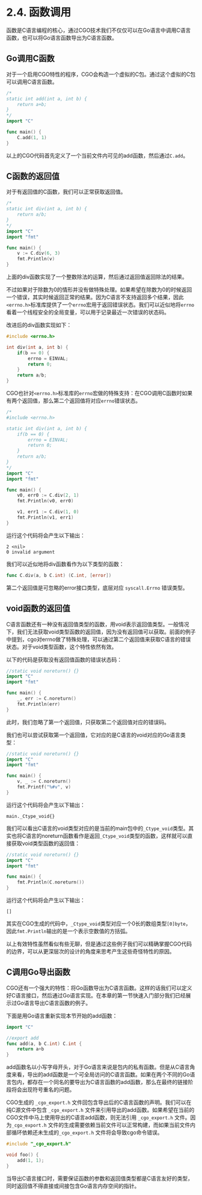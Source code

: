 # 2.4. 函数调用

函数是C语言编程的核心，通过CGO技术我们不仅仅可以在Go语言中调用C语言函数，也可以将Go语言函数导出为C语言函数。

## Go调用C函数

对于一个启用CGO特性的程序，CGO会构造一个虚拟的C包。通过这个虚拟的C包可以调用C语言函数。

```go
/*
static int add(int a, int b) {
	return a+b;
}
*/
import "C"

func main() {
	C.add(1, 1)
}
```

以上的CGO代码首先定义了一个当前文件内可见的add函数，然后通过`C.add`。

## C函数的返回值

对于有返回值的C函数，我们可以正常获取返回值。

```go
/*
static int div(int a, int b) {
	return a/b;
}
*/
import "C"
import "fmt"

func main() {
	v := C.div(6, 3)
	fmt.Println(v)
}
```

上面的div函数实现了一个整数除法的运算，然后通过返回值返回除法的结果。

不过如果对于除数为0的情形并没有做特殊处理。如果希望在除数为0的时候返回一个错误，其实时候返回正常的结果。因为C语言不支持返回多个结果，因此`<errno.h>`标准库提供了一个`errno`宏用于返回错误状态。我们可以近似地将`errno`看着一个线程安全的全局变量，可以用于记录最近一次错误的状态码。

改进后的div函数实现如下：

```c
#include <errno.h>

int div(int a, int b) {
	if(b == 0) {
		errno = EINVAL;
		return 0;
	}
	return a/b;
}
```

CGO也针对`<errno.h>`标准库的`errno`宏做的特殊支持：在CGO调用C函数时如果有两个返回值，那么第二个返回值将对应`errno`错误状态。

```go
/*
#include <errno.h>

static int div(int a, int b) {
	if(b == 0) {
		errno = EINVAL;
		return 0;
	}
	return a/b;
}
*/
import "C"
import "fmt"

func main() {
	v0, err0 := C.div(2, 1)
	fmt.Println(v0, err0)

	v1, err1 := C.div(1, 0)
	fmt.Println(v1, err1)
}
```

运行这个代码将会产生以下输出：

```
2 <nil>
0 invalid argument
```

我们可以近似地将div函数看作为以下类型的函数：

```go
func C.div(a, b C.int) (C.int, [error])
```

第二个返回值是可忽略的error接口类型，底层对应 `syscall.Errno` 错误类型。

## void函数的返回值

C语言函数还有一种没有返回值类型的函数，用void表示返回值类型。一般情况下，我们无法获取void类型函数的返回值，因为没有返回值可以获取。前面的例子中提到，cgo对errno做了特殊处理，可以通过第二个返回值来获取C语言的错误状态。对于void类型函数，这个特性依然有效。

以下的代码是获取没有返回值函数的错误状态码：

```go
//static void noreturn() {}
import "C"
import "fmt"

func main() {
	_, err := C.noreturn()
	fmt.Println(err)
}
```

此时，我们忽略了第一个返回值，只获取第二个返回值对应的错误码。

我们也可以尝试获取第一个返回值，它对应的是C语言的void对应的Go语言类型：

```go
//static void noreturn() {}
import "C"
import "fmt"

func main() {
	v, _ := C.noreturn()
	fmt.Printf("%#v", v)
}
```

运行这个代码将会产生以下输出：

```
main._Ctype_void{}
```

我们可以看出C语言的void类型对应的是当前的main包中的`_Ctype_void`类型。其实也将C语言的noreturn函数看作是返回`_Ctype_void`类型的函数，这样就可以直接获取void类型函数的返回值：

```go
//static void noreturn() {}
import "C"
import "fmt"

func main() {
	fmt.Println(C.noreturn())
}
```

运行这个代码将会产生以下输出：

```
[]
```

其实在CGO生成的代码中，`_Ctype_void`类型对应一个0长的数组类型`[0]byte`，因此`fmt.Println`输出的是一个表示空数值的方括弧。

以上有效特性虽然看似有些无聊，但是通过这些例子我们可以精确掌握CGO代码的边界，可以从更深层次的设计的角度来思考产生这些奇怪特性的原因。


## C调用Go导出函数

CGO还有一个强大的特性：将Go函数导出为C语言函数。这样的话我们可以定义好C语言接口，然后通过Go语言实现。在本章的第一节快速入门部分我们已经展示过Go语言导出C语言函数的例子。

下面是用Go语言重新实现本节开始的add函数：

```go
import "C"

//export add
func add(a, b C.int) C.int {
	return a+b
}
```

add函数名以小写字母开头，对于Go语言来说是包内的私有函数。但是从C语言角度来看，导出的add函数是一个可全局访问的C语言函数。如果在两个不同的Go语言包内，都存在一个同名的要导出为C语言函数的add函数，那么在最终的链接阶段将会出现符号重名的问题。

CGO生成的 `_cgo_export.h` 文件回包含导出后的C语言函数的声明。我们可以在纯C源文件中包含 `_cgo_export.h` 文件来引用导出的add函数。如果希望在当前的CGO文件中马上使用导出的C语言add函数，则无法引用 `_cgo_export.h` 文件。因为`_cgo_export.h` 文件的生成需要依赖当前文件可以正常构建，而如果当前文件内部循环依赖还未生成的`_cgo_export.h` 文件将会导致cgo命令错误。

```c
#include "_cgo_export.h"

void foo() {
	add(1, 1);
}
```

当导出C语言接口时，需要保证函数的参数和返回值类型都是C语言友好的类型，同时返回值不得直接或间接包含Go语言内存空间的指针。


<!--
## C语言函数指针

在C语言中，我们可以直接通过函数的名字获取函数的地址

cgo 辅助函数
-->
